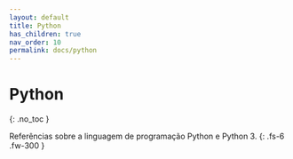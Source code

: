 ```yaml
---
layout: default
title: Python
has_children: true
nav_order: 10
permalink: docs/python
---
```


# Python
{: .no_toc }

Referências sobre a linguagem de programação Python e Python 3.
{: .fs-6 .fw-300 }
